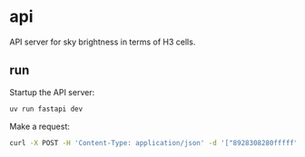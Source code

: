 # api

API server for sky brightness in terms of H3 cells.

## run

Startup the API server:

```sh
uv run fastapi dev
```

Make a request:

```sh
curl -X POST -H 'Content-Type: application/json' -d '["8928308280fffff"]' localhost:8000/infer
```
